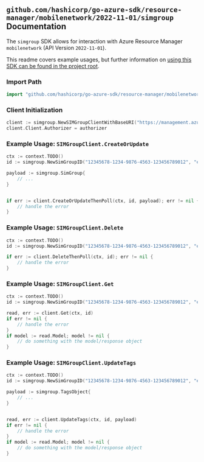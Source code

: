 
## `github.com/hashicorp/go-azure-sdk/resource-manager/mobilenetwork/2022-11-01/simgroup` Documentation

The `simgroup` SDK allows for interaction with Azure Resource Manager `mobilenetwork` (API Version `2022-11-01`).

This readme covers example usages, but further information on [using this SDK can be found in the project root](https://github.com/hashicorp/go-azure-sdk/tree/main/docs).

### Import Path

```go
import "github.com/hashicorp/go-azure-sdk/resource-manager/mobilenetwork/2022-11-01/simgroup"
```


### Client Initialization

```go
client := simgroup.NewSIMGroupClientWithBaseURI("https://management.azure.com")
client.Client.Authorizer = authorizer
```


### Example Usage: `SIMGroupClient.CreateOrUpdate`

```go
ctx := context.TODO()
id := simgroup.NewSimGroupID("12345678-1234-9876-4563-123456789012", "example-resource-group", "simGroupName")

payload := simgroup.SimGroup{
	// ...
}


if err := client.CreateOrUpdateThenPoll(ctx, id, payload); err != nil {
	// handle the error
}
```


### Example Usage: `SIMGroupClient.Delete`

```go
ctx := context.TODO()
id := simgroup.NewSimGroupID("12345678-1234-9876-4563-123456789012", "example-resource-group", "simGroupName")

if err := client.DeleteThenPoll(ctx, id); err != nil {
	// handle the error
}
```


### Example Usage: `SIMGroupClient.Get`

```go
ctx := context.TODO()
id := simgroup.NewSimGroupID("12345678-1234-9876-4563-123456789012", "example-resource-group", "simGroupName")

read, err := client.Get(ctx, id)
if err != nil {
	// handle the error
}
if model := read.Model; model != nil {
	// do something with the model/response object
}
```


### Example Usage: `SIMGroupClient.UpdateTags`

```go
ctx := context.TODO()
id := simgroup.NewSimGroupID("12345678-1234-9876-4563-123456789012", "example-resource-group", "simGroupName")

payload := simgroup.TagsObject{
	// ...
}


read, err := client.UpdateTags(ctx, id, payload)
if err != nil {
	// handle the error
}
if model := read.Model; model != nil {
	// do something with the model/response object
}
```

